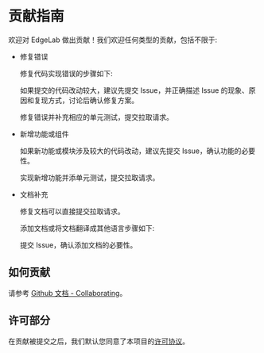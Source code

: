 # 贡献指南

欢迎对 EdgeLab 做出贡献！我们欢迎任何类型的贡献，包括不限于:

- 修复错误

    修复代码实现错误的步骤如下:

    如果提交的代码改动较大，建议先提交 Issue，并正确描述 Issue 的现象、原因和复现方式，讨论后确认修复方案。

    修复错误并补充相应的单元测试，提交拉取请求。

- 新增功能或组件

    如果新功能或模块涉及较大的代码改动，建议先提交 Issue，确认功能的必要性。

    实现新增功能并添单元测试，提交拉取请求。

- 文档补充

    修复文档可以直接提交拉取请求。

    添加文档或将文档翻译成其他语言步骤如下:

    提交 Issue，确认添加文档的必要性。


## 如何贡献

请参考 [Github 文档 - Collaborating](https://docs.github.com/en/pull-requests/collaborating-with-pull-requests/proposing-changes-to-your-work-with-pull-requests/about-pull-requests)。


## 许可部分

在贡献被提交之后，我们默认您同意了本项目的[许可协议](./licenses)。
